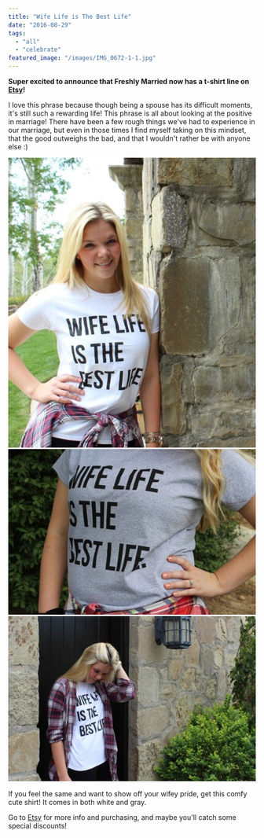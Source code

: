 ```yaml
---
title: "Wife Life is The Best Life"
date: "2016-08-29"
tags:
  - "all"
  - "celebrate"
featured_image: "/images/IMG_0672-1-1.jpg"
---
```


**Super excited to announce that Freshly Married now has a t-shirt line on [Etsy](https://www.etsy.com/shop/FreshlyMarried?ref=hdr_shop_menu)!**

I love this phrase because though being a spouse has its difficult moments, it's still such a rewarding life! This phrase is all about looking at the positive in marriage! There have been a few rough things we've had to experience in our marriage, but even in those times I find myself taking on this mindset, that the good outweighs the bad, and that I wouldn't rather be with anyone else :)

![wife life, wife life is the best life, the best life, mom life is the best life, wifey shirts, wife tshirt, wifey tshirts, wifey products, wifey apparel, freshly married shirts, marriage advice, marriage help, marriage inspiration, anniversary gifts, newlywed gifts](/images/IMG_0694-2.jpg) ![IMG_0679](/images/IMG_0679.jpg)![wife life, wife life is the best life, the best life, mom life is the best life, wifey shirts, wife tshirt, wifey tshirts, wifey products, wifey apparel, freshly married shirts, marriage advice, marriage help, marriage inspiration, anniversary gifts, newlywed gifts](/images/IMG_0663.jpg)

If you feel the same and want to show off your wifey pride, get this comfy cute shirt! It comes in both white and gray.

Go to [Etsy](https://www.etsy.com/shop/FreshlyMarried?ref=hdr_shop_menu) for more info and purchasing, and maybe you'll catch some special discounts!
